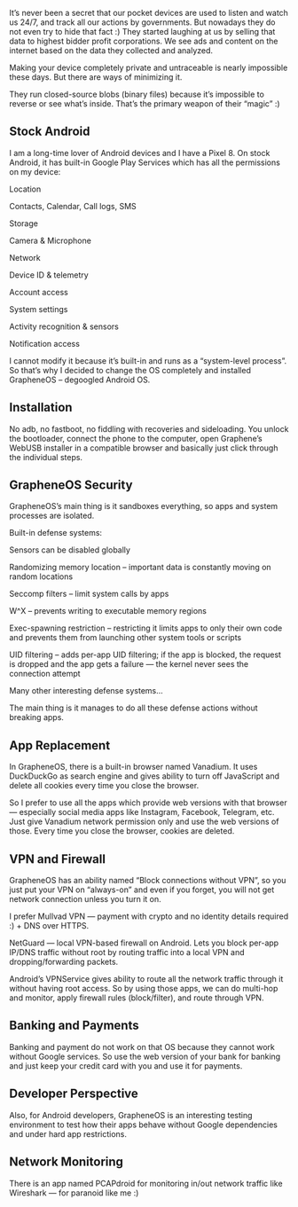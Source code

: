 It’s never been a secret that our pocket devices are used to listen and watch us 24/7, and track all our actions by governments. But nowadays they do not even try to hide that fact :) They started laughing at us by selling that data to highest bidder profit corporations. We see ads and content on the internet based on the data they collected and analyzed.

Making your device completely private and untraceable is nearly impossible these days. But there are ways of minimizing it.

They run closed-source blobs (binary files) because it’s impossible to reverse or see what’s inside. That’s the primary weapon of their “magic” :)

## Stock Android
I am a long-time lover of Android devices and I have a Pixel 8.
On stock Android, it has built-in Google Play Services which has all the permissions on my device:

Location

Contacts, Calendar, Call logs, SMS

Storage

Camera & Microphone

Network

Device ID & telemetry

Account access

System settings

Activity recognition & sensors

Notification access

I cannot modify it because it’s built-in and runs as a “system-level process”.
So that’s why I decided to change the OS completely and installed GrapheneOS – degoogled Android OS.

## Installation
No adb, no fastboot, no fiddling with recoveries and sideloading.
You unlock the bootloader, connect the phone to the computer, open Graphene’s WebUSB installer in a compatible browser and basically just click through the individual steps.

## GrapheneOS Security
GrapheneOS’s main thing is it sandboxes everything, so apps and system processes are isolated.

Built-in defense systems:

Sensors can be disabled globally

Randomizing memory location – important data is constantly moving on random locations

Seccomp filters – limit system calls by apps

W^X – prevents writing to executable memory regions

Exec-spawning restriction – restricting it limits apps to only their own code and prevents them from launching other system tools or scripts

UID filtering – adds per-app UID filtering; if the app is blocked, the request is dropped and the app gets a failure — the kernel never sees the connection attempt

Many other interesting defense systems...

The main thing is it manages to do all these defense actions without breaking apps.

## App Replacement
In GrapheneOS, there is a built-in browser named Vanadium.
It uses DuckDuckGo as search engine and gives ability to turn off JavaScript and delete all cookies every time you close the browser.

So I prefer to use all the apps which provide web versions with that browser — especially social media apps like Instagram, Facebook, Telegram, etc.
Just give Vanadium network permission only and use the web versions of those.
Every time you close the browser, cookies are deleted.

## VPN and Firewall
GrapheneOS has an ability named “Block connections without VPN”, so you just put your VPN on “always-on” and even if you forget, you will not get network connection unless you turn it on.

I prefer Mullvad VPN — payment with crypto and no identity details required :) + DNS over HTTPS.

NetGuard — local VPN-based firewall on Android.
Lets you block per-app IP/DNS traffic without root by routing traffic into a local VPN and dropping/forwarding packets.

Android’s VPNService gives ability to route all the network traffic through it without having root access.
So by using those apps, we can do multi-hop and monitor, apply firewall rules (block/filter), and route through VPN.

## Banking and Payments
Banking and payment do not work on that OS because they cannot work without Google services.
So use the web version of your bank for banking and just keep your credit card with you and use it for payments.

## Developer Perspective
Also, for Android developers, GrapheneOS is an interesting testing environment to test how their apps behave without Google dependencies and under hard app restrictions.

## Network Monitoring
There is an app named PCAPdroid for monitoring in/out network traffic like Wireshark — for paranoid like me :)
